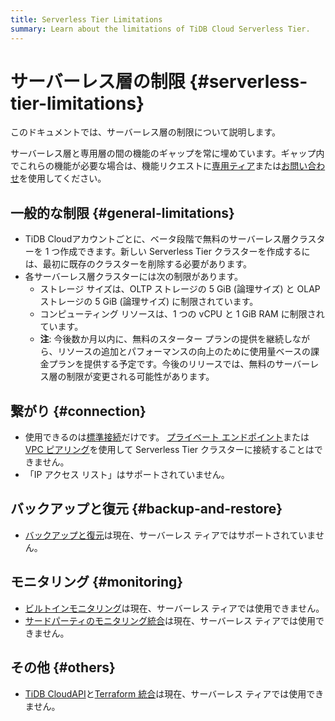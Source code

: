 ```yaml
---
title: Serverless Tier Limitations
summary: Learn about the limitations of TiDB Cloud Serverless Tier.
---
```


# サーバーレス層の制限 {#serverless-tier-limitations}

<!-- markdownlint-disable MD026 -->

このドキュメントでは、サーバーレス層の制限について説明します。

サーバーレス層と専用層の間の機能のギャップを常に埋めています。ギャップ内でこれらの機能が必要な場合は、機能リクエストに[専用ティア](/tidb-cloud/select-cluster-tier.md#dedicated-tier)または[お問い合わせ](https://www.pingcap.com/contact-us/?from=en)を使用してください。

## 一般的な制限 {#general-limitations}

-   TiDB Cloudアカウントごとに、ベータ段階で無料のサーバーレス層クラスターを 1 つ作成できます。新しい Serverless Tier クラスターを作成するには、最初に既存のクラスターを削除する必要があります。
-   各サーバーレス層クラスターには次の制限があります。
    -   ストレージ サイズは、OLTP ストレージの 5 GiB (論理サイズ) と OLAP ストレージの 5 GiB (論理サイズ) に制限されています。
    -   コンピューティング リソースは、1 つの vCPU と 1 GiB RAM に制限されています。
    -   **注**: 今後数か月以内に、無料のスターター プランの提供を継続しながら、リソースの追加とパフォーマンスの向上のために使用量ベースの課金プランを提供する予定です。今後のリリースでは、無料のサーバーレス層の制限が変更される可能性があります。

## 繋がり {#connection}

-   使用できるのは[標準接続](/tidb-cloud/connect-to-tidb-cluster.md#connect-via-standard-connection)だけです。 [プライベート エンドポイント](/tidb-cloud/set-up-private-endpoint-connections.md)または[VPC ピアリング](/tidb-cloud/set-up-vpc-peering-connections.md)を使用して Serverless Tier クラスターに接続することはできません。
-   「IP アクセス リスト」はサポートされていません。

## バックアップと復元 {#backup-and-restore}

-   [バックアップと復元](/tidb-cloud/backup-and-restore.md)は現在、サーバーレス ティアではサポートされていません。

## モニタリング {#monitoring}

-   [ビルトインモニタリング](/tidb-cloud/built-in-monitoring.md)は現在、サーバーレス ティアでは使用できません。
-   [サードパーティのモニタリング統合](/tidb-cloud/third-party-monitoring-integrations.md)は現在、サーバーレス ティアでは使用できません。

## その他 {#others}

-   [TiDB CloudAPI](/tidb-cloud/api-overview.md)と[Terraform 統合](/tidb-cloud/terraform-tidbcloud-provider-overview.md)は現在、サーバーレス ティアでは使用できません。
